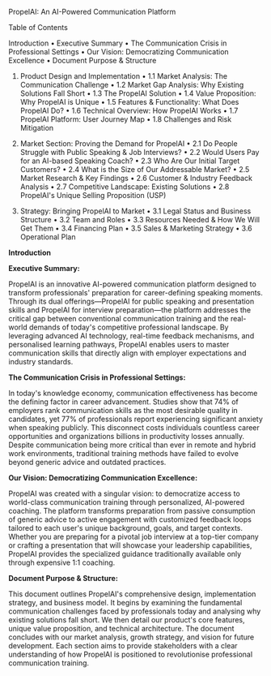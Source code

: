 PropelAI: An AI-Powered Communication Platform

Table of Contents

Introduction
•	Executive Summary
•	The Communication Crisis in Professional Settings
•	Our Vision: Democratizing Communication Excellence
•	Document Purpose & Structure

1. Product Design and Implementation
•	1.1 Market Analysis: The Communication Challenge
•	1.2 Market Gap Analysis: Why Existing Solutions Fall Short
•	1.3 The PropelAI Solution
•	1.4 Value Proposition: Why PropelAI is Unique
•	1.5 Features & Functionality: What Does PropelAI Do?
•	1.6 Technical Overview: How PropelAI Works
•	1.7 PropelAI Platform: User Journey Map
•	1.8 Challenges and Risk Mitigation

2. Market Section: Proving the Demand for PropelAI
•	2.1 Do People Struggle with Public Speaking & Job Interviews?
•	2.2 Would Users Pay for an AI-based Speaking Coach?
•	2.3 Who Are Our Initial Target Customers?
•	2.4 What is the Size of Our Addressable Market?
•	2.5 Market Research & Key Findings
•	2.6 Customer & Industry Feedback Analysis
•	2.7 Competitive Landscape: Existing Solutions
•	2.8 PropelAI's Unique Selling Proposition (USP)

3. Strategy: Bringing PropelAI to Market
•	3.1 Legal Status and Business Structure
•	3.2 Team and Roles
•	3.3 Resources Needed & How We Will Get Them
•	3.4 Financing Plan
•	3.5 Sales & Marketing Strategy
•	3.6 Operational Plan


**Introduction**

**Executive Summary:**

PropelAI is an innovative AI-powered communication platform designed to transform professionals' preparation for career-defining speaking moments. Through its dual offerings—PropelAI for public speaking and presentation skills and PropelAI for interview preparation—the platform addresses the critical gap between conventional communication training and the real-world demands of today's competitive professional landscape. By leveraging advanced AI technology, real-time feedback mechanisms, and personalised learning pathways, PropelAI enables users to master communication skills that directly align with employer expectations and industry standards.

**The Communication Crisis in Professional Settings:**

In today's knowledge economy, communication effectiveness has become the defining factor in career advancement. Studies show that 74% of employers rank communication skills as the most desirable quality in candidates, yet 77% of professionals report experiencing significant anxiety when speaking publicly. This disconnect costs individuals countless career opportunities and organizations billions in productivity losses annually. Despite communication being more critical than ever in remote and hybrid work environments, traditional training methods have failed to evolve beyond generic advice and outdated practices.

**Our Vision: Democratizing Communication Excellence:**

PropelAI was created with a singular vision: to democratize access to world-class communication training through personalized, AI-powered coaching. The platform transforms preparation from passive consumption of generic advice to active engagement with customized feedback loops tailored to each user's unique background, goals, and target contexts. Whether you are preparing for a pivotal job interview at a top-tier company or crafting a presentation that will showcase your leadership capabilities, PropelAI provides the specialized guidance traditionally available only through expensive 1:1 coaching.

**Document Purpose & Structure:**


This document outlines PropelAI's comprehensive design, implementation strategy, and business model. It begins by examining the fundamental communication challenges faced by professionals today and analysing why existing solutions fall short. We then detail our product's core features, unique value proposition, and technical architecture. The document concludes with our market analysis, growth strategy, and vision for future development. Each section aims to provide stakeholders with a clear understanding of how PropelAI is positioned to revolutionise professional communication training.
